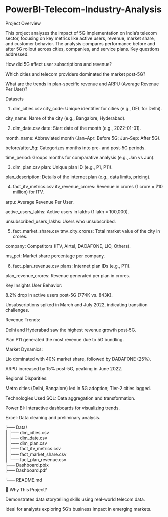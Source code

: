 # PowerBI-Telecom-Industry-Analysis
Project Overview

This project analyzes the impact of 5G implementation on India’s telecom sector, focusing on key metrics like active users, revenue, market share, and customer behavior. The analysis compares performance before and after 5G rollout across cities, companies, and service plans. Key questions addressed:

How did 5G affect user subscriptions and revenue?

Which cities and telecom providers dominated the market post-5G?

What are the trends in plan-specific revenue and ARPU (Average Revenue Per User)?

Datasets
1. dim_cities.csv
city_code: Unique identifier for cities (e.g., DEL for Delhi).

city_name: Name of the city (e.g., Bangalore, Hyderabad).

2. dim_date.csv
date: Start date of the month (e.g., 2022-01-01).

month_name: Abbreviated month (Jan–Apr: Before 5G; Jun–Sep: After 5G).

before/after_5g: Categorizes months into pre- and post-5G periods.

time_period: Groups months for comparative analysis (e.g., Jan vs Jun).

3. dim_plan.csv
plan: Unique plan ID (e.g., P1, P11).

plan_description: Details of the internet plan (e.g., data limits, pricing).

4. fact_itv_metrics.csv
itv_revenue_crores: Revenue in crores (1 crore = ₹10 million) for ITV.

arpu: Average Revenue Per User.

active_users_lakhs: Active users in lakhs (1 lakh = 100,000).

unsubscribed_users_lakhs: Users who unsubscribed.

5. fact_market_share.csv
tmv_city_crores: Total market value of the city in crores.

company: Competitors (ITV, Airtel, DADAFONE, LIO, Others).

ms_pct: Market share percentage per company.

6. fact_plan_revenue.csv
plans: Internet plan IDs (e.g., P11).

plan_revenue_crores: Revenue generated per plan in crores.

Key Insights
User Behavior:

8.2% drop in active users post-5G (774K vs. 843K).

Unsubscriptions spiked in March and July 2022, indicating transition challenges.

Revenue Trends:

Delhi and Hyderabad saw the highest revenue growth post-5G.

Plan P11 generated the most revenue due to 5G bundling.

Market Dynamics:

Lio dominated with 40% market share, followed by DADAFONE (25%).

ARPU increased by 15% post-5G, peaking in June 2022.

Regional Disparities:

Metro cities (Delhi, Bangalore) led in 5G adoption; Tier-2 cities lagged.

Technologies Used
SQL: Data aggregation and transformation.

Power BI: Interactive dashboards for visualizing trends.

Excel: Data cleaning and preliminary analysis.


├── Data/  
│   ├── dim_cities.csv  
│   ├── dim_date.csv  
│   ├── dim_plan.csv  
│   ├── fact_itv_metrics.csv  
│   ├── fact_market_share.csv  
│   └── fact_plan_revenue.csv  
├── Dashboard.pbix    
├── Dashboard.pdf 

└── README.md  

🌟 Why This Project?

Demonstrates data storytelling skills using real-world telecom data.

Ideal for analysts exploring 5G’s business impact in emerging markets.

